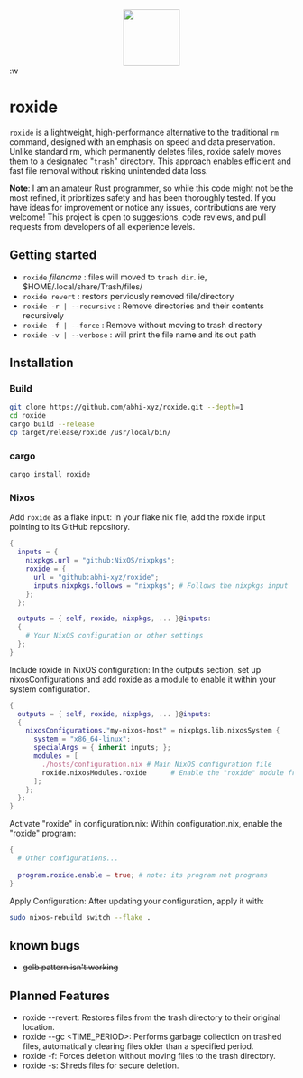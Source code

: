 <div id="header" align="center">
  <img src="https://media.giphy.com/media/M9gbBd9nbDrOTu1Mqx/giphy.gif" width="100"/>
</div>
:w

# roxide

`roxide` is a lightweight, high-performance alternative to the traditional `rm` command, designed with an emphasis on speed and data preservation. Unlike standard rm, which permanently deletes files, roxide safely moves them to a designated "`trash`" directory. This approach enables efficient and fast file removal without risking unintended data loss.


**Note**: I am an amateur Rust programmer, so while this code might not be the most refined, it prioritizes safety and has been thoroughly tested. If you have ideas for improvement or notice any issues, contributions are very welcome! This project is open to suggestions, code reviews, and pull requests from developers of all experience levels.


## Getting started

- `roxide` _filename_ : files will moved to `trash dir`. ie, $HOME/.local/share/Trash/files/
- `roxide revert` : restors perviously removed file/directory
- `roxide -r | --recursive` : Remove directories and their contents recursively
- `roxide -f | --force` : Remove without moving to trash directory
- `roxide -v | --verbose` : will print the file name and its out path



## Installation

### Build

```bash
git clone https://github.com/abhi-xyz/roxide.git --depth=1 
cd roxide
cargo build --release
cp target/release/roxide /usr/local/bin/
```

### cargo

```bash
cargo install roxide
```

### Nixos

Add `roxide` as a flake input: In your flake.nix file, add the roxide input pointing to its GitHub repository.
```nix
{
  inputs = {
    nixpkgs.url = "github:NixOS/nixpkgs";
    roxide = {
      url = "github:abhi-xyz/roxide";
      inputs.nixpkgs.follows = "nixpkgs"; # Follows the nixpkgs input
    };
  };

  outputs = { self, roxide, nixpkgs, ... }@inputs:
  {
    # Your NixOS configuration or other settings
  };
}
```

Include roxide in NixOS configuration: In the outputs section, set up nixosConfigurations and add roxide as a module to enable it within your system configuration.
```nix
{
  outputs = { self, roxide, nixpkgs, ... }@inputs:
  {
    nixosConfigurations."my-nixos-host" = nixpkgs.lib.nixosSystem {
      system = "x86_64-linux";
      specialArgs = { inherit inputs; };
      modules = [
        ./hosts/configuration.nix # Main NixOS configuration file
        roxide.nixosModules.roxide      # Enable the "roxide" module from the flake
      ];
    };
  };
}
```
Activate "roxide" in configuration.nix: Within configuration.nix, enable the "roxide" program:
```nix
{
  # Other configurations...
  
  program.roxide.enable = true; # note: its program not programs
}
```
Apply Configuration: After updating your configuration, apply it with:
```bash
sudo nixos-rebuild switch --flake .
```

## known bugs
- ~~golb pattern isn't working~~

## Planned Features
- roxide --revert:  Restores files from the trash directory to their original location.
- roxide --gc <TIME_PERIOD>:  Performs garbage collection on trashed files, automatically clearing files older than a specified period.
- roxide -f:  Forces deletion without moving files to the trash directory.
- roxide -s:  Shreds files for secure deletion.
